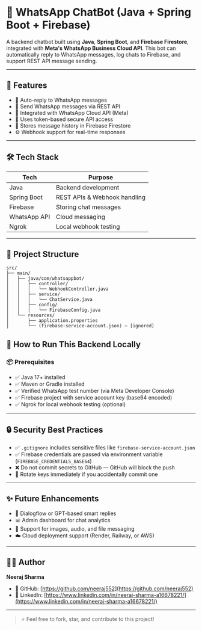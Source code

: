 # 🤖 WhatsApp ChatBot (Java + Spring Boot + Firebase)

A backend chatbot built using **Java**, **Spring Boot**, and **Firebase Firestore**, integrated with **Meta's WhatsApp Business Cloud API**. This bot can automatically reply to WhatsApp messages, log chats to Firebase, and support REST API message sending.

---

## 🚀 Features

- 🔁 Auto-reply to WhatsApp messages
- 📩 Send WhatsApp messages via REST API
- 🔗 Integrated with WhatsApp Cloud API (Meta)
- 🔐 Uses token-based secure API access
- 💾 Stores message history in Firebase Firestore
- ⚙️ Webhook support for real-time responses

---

## 🛠️ Tech Stack

| Tech        | Purpose                      |
|-------------|------------------------------|
| Java        | Backend development          |
| Spring Boot | REST APIs & Webhook handling |
| Firebase    | Storing chat messages        |
| WhatsApp API| Cloud messaging              |
| Ngrok       | Local webhook testing        |

---

## 📁 Project Structure

```shell
src/
├── main/
│   ├── java/com/whatsappbot/
│   │   ├── controller/
│   │   │   └── WebhookController.java
│   │   ├── service/
│   │   │   └── ChatService.java
│   │   ├── config/
│   │   │   └── FirebaseConfig.java
│   └── resources/
│       ├── application.properties
│       └── (firebase-service-account.json) — [ignored]
```
## 🏃 How to Run This Backend Locally

### 📦 Prerequisites

- ✅ Java 17+ installed  
- ✅ Maven or Gradle installed  
- ✅ Verified WhatsApp test number (via Meta Developer Console)  
- ✅ Firebase project with service account key (base64 encoded)  
- ✅ Ngrok for local webhook testing (optional)

---

## 🔒 Security Best Practices

- ✅ `.gitignore` includes sensitive files like `firebase-service-account.json`
- ✅ Firebase credentials are passed via environment variable (`FIREBASE_CREDENTIALS_BASE64`)
- ❌ Do not commit secrets to GitHub — GitHub will block the push
- 🔁 Rotate keys immediately if you accidentally commit one

---

## ✨ Future Enhancements

- 💬 Dialogflow or GPT-based smart replies  
- 📊 Admin dashboard for chat analytics  
- 📎 Support for images, audio, and file messaging  
- ☁️ Cloud deployment support (Render, Railway, or AWS)

---

## 🙋‍♂️ Author

**Neeraj Sharma**

- 🔗 GitHub: [https://github.com/neeraj552](https://github.com/neeraj552)  
- 🔗 LinkedIn: [https://www.linkedin.com/in/neeraj-sharma-a16678221/](https://www.linkedin.com/in/neeraj-sharma-a16678221/)

---

> ⭐ Feel free to fork, star, and contribute to this project!
